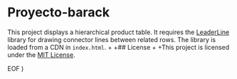  # Proyecto-barack
 
 This project displays a hierarchical product table. It requires the [LeaderLine](https://anseki.github.io/leader-line/) library for drawing connector lines between related rows. The library is loaded from a CDN in `index.html`.
+
+## License
+
+This project is licensed under the [MIT License](LICENSE).
 
EOF
)
